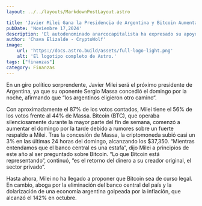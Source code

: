 ```yaml
---
layout: ../../layouts/MarkdownPostLayout.astro

title: 'Javier Milei Gana la Presidencia de Argentina y Bitcoin Aumenta Casi un 3%'
pubDate: 'Noviembre 17,2024'
description: 'El autodenominado anarcocapitalista ha expresado su apoyo a Bitcoin, llamándolo “el retorno del dinero a su creador original, el sector privado”.'
author: 'Chava Elizalde - CryptoWolf'
image:
    url: 'https://docs.astro.build/assets/full-logo-light.png'
    alt: 'El logotipo completo de Astro.'
tags: ["finanzas"]
category: Finanzas
---
```

En un giro político sorprendente, Javier Milei será el próximo presidente de Argentina, ya que su oponente Sergio Massa concedió el domingo por la noche, afirmando que “los argentinos eligieron otro camino“.

Con aproximadamente el 87% de los votos contados, Milei tiene el 56% de los votos frente al 44% de Massa. Bitcoin (BTC), que operaba silenciosamente durante la mayor parte del fin de semana, comenzó a aumentar el domingo por la tarde debido a rumores sobre un fuerte respaldo a Milei. Tras la concesión de Massa, la criptomoneda subió casi un 3% en las últimas 24 horas del domingo, alcanzando los $37,350. “Mientras entendamos que el banco central es una estafa”, dijo Milei a principios de este año al ser preguntado sobre Bitcoin. “Lo que Bitcoin está representando“, continuó, “es el retorno del dinero a su creador original, el sector privado“.

Hasta ahora, Milei no ha llegado a proponer que Bitcoin sea de curso legal. En cambio, aboga por la eliminación del banco central del país y la dolarización de una economía argentina golpeada por la inflación, que alcanzó el 142% en octubre.
